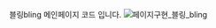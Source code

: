 블링bling 메인페이지 코드 입니다.
![페이지구현_블링_bling](https://github.com/Violet-S2/bling_bling/assets/173660062/875968f6-1a25-45f3-b61f-9e4cce7dc2c9)
